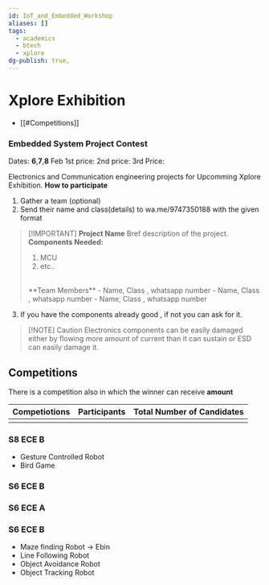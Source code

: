 ```yaml
---
id: IoT_and_Embedded_Workshop
aliases: []
tags:
  - academics
  - btech
  - xplore
dg-publish: true,
---
```

# Xplore Exhibition
- [[#Competitions]]
### **Embedded System Project Contest**
Dates: **6**,**7**,**8** Feb
1st price: 
2nd price: 
3rd Price: 

Electronics and Communication engineering projects for Upcomming Xplore Exhibition. 
**How to participate**
1. Gather a team (optional)
2. Send their name and class(details) to wa.me/9747350188 with the given format 
>[!IMPORTANT] **Project Name**
>Bref description of the project.
></br>
>**Components Needed:**
>1. MCU
>2. etc..
></br>
>**Team Members**
>- Name, Class , whatsapp number
>- Name, Class , whatsapp number
>- Name, Class , whatsapp number 

3. If you have the components already good , if not you can ask for it.

>[!NOTE] Caution
>Electronics components can be easily damaged either by flowing more amount of current than it can sustain or ESD can easily damage it.

## Competitions
There is a competition also in which the winner can receive __amount__ 

| Competiotions | Participants | Total Number of Candidates |
| ------------- | ------------ | -------------------------- |
|               |              |                            |

### S8 ECE B 
- Gesture Controlled Robot 
- Bird Game 

### S6 ECE B

### S6 ECE A

### S6 ECE B

- Maze finding Robot -> Ebin 
- Line Following Robot 
- Object Avoidance Robot 
- Object Tracking Robot 

